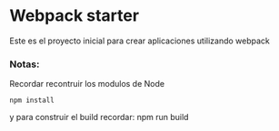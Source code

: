 # Webpack starter

Este es el proyecto inicial para crear aplicaciones utilizando webpack

### Notas:
Recordar recontruir los modulos de Node
```
npm install
```

y para construir el build recordar: npm run build